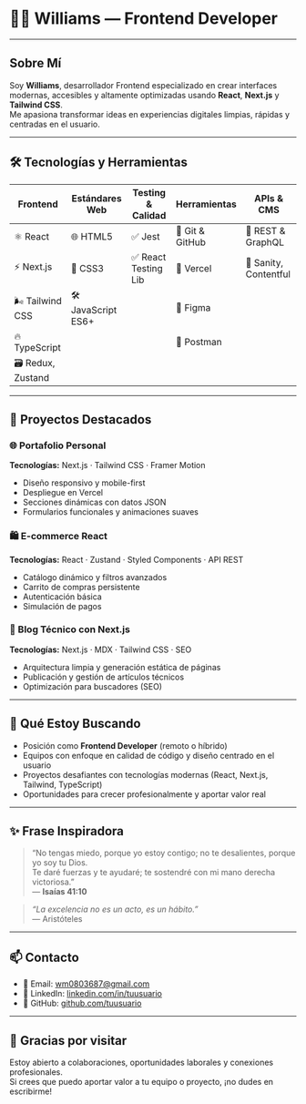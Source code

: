 # 👨‍💻 Williams — Frontend Developer

---

## Sobre Mí

Soy **Williams**, desarrollador Frontend especializado en crear interfaces modernas, accesibles y altamente optimizadas usando **React**, **Next.js** y **Tailwind CSS**.  
Me apasiona transformar ideas en experiencias digitales limpias, rápidas y centradas en el usuario.

---

## 🛠️ Tecnologías y Herramientas

| Frontend            | Estándares Web       | Testing & Calidad     | Herramientas         | APIs & CMS           |
|---------------------|---------------------|----------------------|---------------------|---------------------|
| ⚛️ React            | 🌐 HTML5            | ✅ Jest              | 🧰 Git & GitHub      | 🔗 REST & GraphQL   |
| ⚡ Next.js           | 🎨 CSS3             | ✅ React Testing Lib  | 🚀 Vercel           | 📝 Sanity, Contentful|
| 🌬️ Tailwind CSS     | 🛠️ JavaScript ES6+  |                      | 🎨 Figma            |                     |
| 🔥 TypeScript       |                     |                      | 📡 Postman           |                     |
| 🗃️ Redux, Zustand   |                     |                      |                     |                     |

---

## 🚀 Proyectos Destacados

### 🌐 Portafolio Personal  
**Tecnologías:** Next.js · Tailwind CSS · Framer Motion  
- Diseño responsivo y mobile-first  
- Despliegue en Vercel  
- Secciones dinámicas con datos JSON  
- Formularios funcionales y animaciones suaves  

### 🛍️ E-commerce React  
**Tecnologías:** React · Zustand · Styled Components · API REST  
- Catálogo dinámico y filtros avanzados  
- Carrito de compras persistente  
- Autenticación básica  
- Simulación de pagos  

### 🧠 Blog Técnico con Next.js  
**Tecnologías:** Next.js · MDX · Tailwind CSS · SEO  
- Arquitectura limpia y generación estática de páginas  
- Publicación y gestión de artículos técnicos  
- Optimización para buscadores (SEO)  

---

## 💼 Qué Estoy Buscando

- Posición como **Frontend Developer** (remoto o híbrido)  
- Equipos con enfoque en calidad de código y diseño centrado en el usuario  
- Proyectos desafiantes con tecnologías modernas (React, Next.js, Tailwind, TypeScript)  
- Oportunidades para crecer profesionalmente y aportar valor real  

---

## ✨ Frase Inspiradora

> “No tengas miedo, porque yo estoy contigo; no te desalientes, porque yo soy tu Dios.  
> Te daré fuerzas y te ayudaré; te sostendré con mi mano derecha victoriosa.”  
> — **Isaías 41:10**

> _“La excelencia no es un acto, es un hábito.”_  
> — Aristóteles

---

## 📫 Contacto

- 📧 Email: [wm0803687@gmail.com](mailto:wm0803687@gmail.com)  
- 💼 LinkedIn: [linkedin.com/in/tuusuario](https://linkedin.com/in/tuusuario)  
- 🐙 GitHub: [github.com/tuusuario](https://github.com/tuusuario)  

---

## 🙌 Gracias por visitar

Estoy abierto a colaboraciones, oportunidades laborales y conexiones profesionales.  
Si crees que puedo aportar valor a tu equipo o proyecto, ¡no dudes en escribirme!
